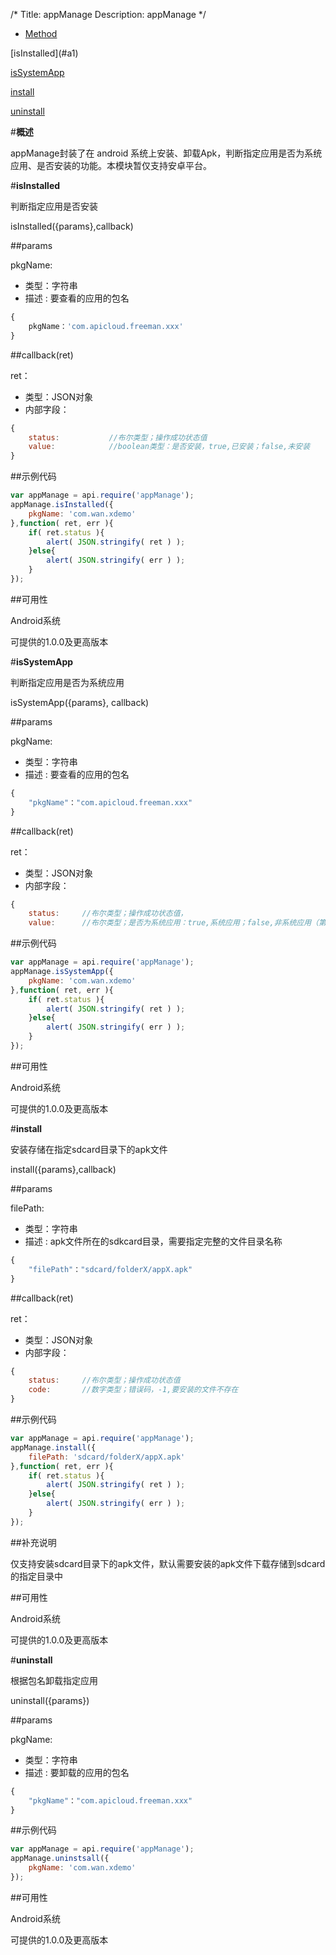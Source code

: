 /*
Title: appManage
Description: appManage
*/

<ul id="tab" class="clearfix">
	<li class="active"><a href="#method-content">Method</a></li>
    
</ul>
<div id="method-content">

<div class="outline">
[isInstalled](#a1)

[isSystemApp](#a2)

[install](#a3)

[uninstall](#a4)

</div>


#**概述**

appManage封装了在 android 系统上安装、卸载Apk，判断指定应用是否为系统应用、是否安装的功能。本模块暂仅支持安卓平台。


#**isInstalled**<div id="a1"></div>

判断指定应用是否安装

isInstalled({params},callback)

##params

pkgName:
- 类型：字符串
- 描述 : 要查看的应用的包名

```js
{
    pkgName：'com.apicloud.freeman.xxx'
}
```

##callback(ret)

ret：

- 类型：JSON对象
- 内部字段：

```js
{
	status:           //布尔类型；操作成功状态值
    value:            //boolean类型：是否安装，true,已安装；false,未安装
}
```

##示例代码

```js
var appManage = api.require('appManage');
appManage.isInstalled({
    pkgName: 'com.wan.xdemo'
},function( ret, err ){		
    if( ret.status ){
        alert( JSON.stringify( ret ) );
    }else{
        alert( JSON.stringify( err ) );
    }
});
```

##可用性

Android系统

可提供的1.0.0及更高版本


#**isSystemApp**<div id="a2"></div>

判断指定应用是否为系统应用

isSystemApp({params}, callback)

##params

pkgName:
- 类型：字符串
- 描述 : 要查看的应用的包名

```js
{
	"pkgName"："com.apicloud.freeman.xxx"
}
```

##callback(ret)

ret：

- 类型：JSON对象
- 内部字段：

```js
{
	status:		//布尔类型；操作成功状态值，
	value:      //布尔类型；是否为系统应用：true,系统应用；false,非系统应用（第三方应用）
```


##示例代码

```js
var appManage = api.require('appManage');
appManage.isSystemApp({
    pkgName: 'com.wan.xdemo'
},function( ret, err ){		
    if( ret.status ){
        alert( JSON.stringify( ret ) );
    }else{
        alert( JSON.stringify( err ) );
    }
});
```

##可用性

Android系统

可提供的1.0.0及更高版本

#**install**<div id="a3"></div>

安装存储在指定sdcard目录下的apk文件

install({params},callback)

##params

filePath:
- 类型：字符串
- 描述 : apk文件所在的sdkcard目录，需要指定完整的文件目录名称


```js
{
	"filePath"："sdcard/folderX/appX.apk"
}
```

##callback(ret)

ret：

- 类型：JSON对象
- 内部字段：

```js
{
	status:		//布尔类型；操作成功状态值
	code:       //数字类型；错误码，-1,要安装的文件不存在
}
```

##示例代码

```js
var appManage = api.require('appManage');
appManage.install({
    filePath: 'sdcard/folderX/appX.apk'
},function( ret, err ){		
    if( ret.status ){
        alert( JSON.stringify( ret ) );
    }else{
        alert( JSON.stringify( err ) );
    }
});	
```

##补充说明

仅支持安装sdcard目录下的apk文件，默认需要安装的apk文件下载存储到sdcard的指定目录中

##可用性

Android系统

可提供的1.0.0及更高版本

#**uninstall**<div id="a4"></div>

根据包名卸载指定应用

uninstall({params})

##params

pkgName:
- 类型：字符串
- 描述 : 要卸载的应用的包名


```js
{
	"pkgName"："com.apicloud.freeman.xxx"
}
```

##示例代码

```js
var appManage = api.require('appManage');
appManage.uninstsall({
    pkgName: 'com.wan.xdemo'
});
```

##可用性

Android系统

可提供的1.0.0及更高版本